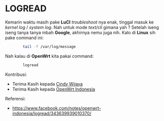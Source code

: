 # LOGREAD

Kemarin waktu masih pake **LuCI** *troubleshoot* nya enak, tinggal masuk ke *kernel log* / *system log*. Nah untuk mode *text/cli* gimana yah ?
Setelah iseng iseng tanya tanya mbah **Google**, akhirnya nemu juga nih. Kalo di **Linux** sih pake command ini:

```bash
		tail -f /var/log/message
```

Nah kalau di **OpenWrt** kita pakai command:
```bash
		logread
```

Kontribusi:
- Terima Kasih kepada [Cindy Wijaya](https://www.facebook.com/openwrtindonesia)
- Terima Kasih kepada [OpenWrt Indonesia](https://www.facebook.com/groups/openwrt)

Referensi:
- https://www.facebook.com/notes/openwrt-indonesia/logread/343639939010370/
